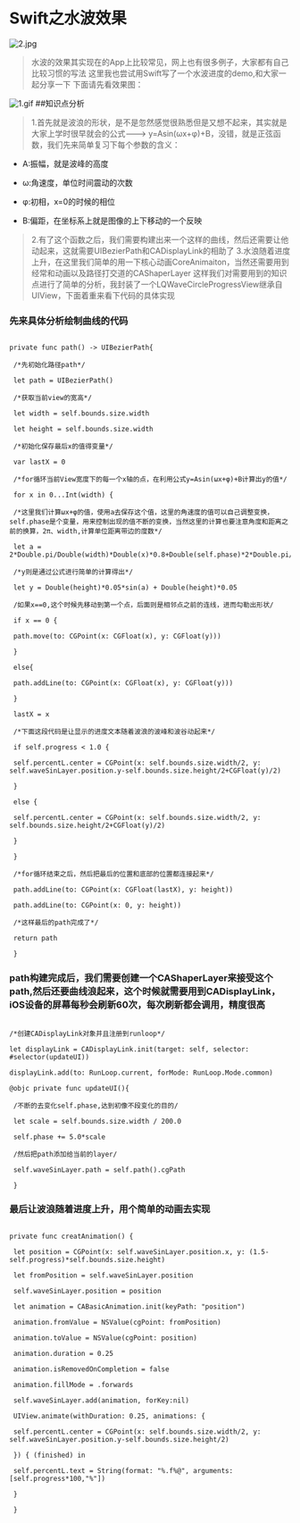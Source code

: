 # Swift之水波效果

![2.jpg](https://upload-images.jianshu.io/upload_images/1411806-fe65b8115fe660bb.jpg?imageMogr2/auto-orient/strip%7CimageView2/2/w/650/format/webp)


>水波的效果其实现在的App上比较常见，网上也有很多例子，大家都有自己比较习惯的写法
>这里我也尝试用Swift写了一个水波进度的demo,和大家一起分享一下
>下面请先看效果图：

![1.gif](https://upload-images.jianshu.io/upload_images/1411806-fa655074e70a7c7a.gif?imageMogr2/auto-orient/strip%7CimageView2/2/w/200/format/webp)
##知识点分析

> 1.首先就是波浪的形状，是不是忽然感觉很熟悉但是又想不起来，其实就是大家上学时很早就会的公式---> y=Asin(ωx+φ)+B，没错，就是正弦函数，我们先来简单复习下每个参数的含义：

* A:振幅，就是波峰的高度

* ω:角速度，单位时间震动的次数

* φ:初相，x=0的时候的相位

* B:偏距，在坐标系上就是图像的上下移动的一个反映

> 2.有了这个函数之后，我们需要构建出来一个这样的曲线，然后还需要让他动起来，这就需要UIBezierPath和CADisplayLink的相助了
> 3.水浪随着进度上升，在这里我们简单的用一下核心动画CoreAnimaiton，当然还需要用到经常和动画以及路径打交道的CAShaperLayer
> 这样我们对需要用到的知识点进行了简单的分析，我封装了一个LQWaveCircleProgressView继承自UIView，下面着重来看下代码的具体实现

### 先来具体分析绘制曲线的代码

```

private func path() -> UIBezierPath{

 /*先初始化路径path*/

 let path = UIBezierPath()

 /*获取当前view的宽高*/

 let width = self.bounds.size.width

 let height = self.bounds.size.width

 /*初始化保存最后x的值得变量*/

 var lastX = 0

 /*for循环当前View宽度下的每一个x轴的点，在利用公式y=Asin(ωx+φ)+B计算出y的值*/

 for x in 0...Int(width) {

 /*这里我们计算ωx+φ的值，使用a去保存这个值，这里的角速度的值可以自己调整变换，self.phase是个变量，用来控制出现的值不断的变换，当然这里的计算也要注意角度和距离之前的换算，2π、width,计算单位距离带边的度数*/

 let a = 2*Double.pi/Double(width)*Double(x)*0.8+Double(self.phase)*2*Double.pi/Double(width)

 /*y则是通过公式进行简单的计算得出*/

 let y = Double(height)*0.05*sin(a) + Double(height)*0.05

 /如果x==0,这个时候先移动到第一个点，后面则是相邻点之前的连线，进而勾勒出形状/

 if x == 0 {

 path.move(to: CGPoint(x: CGFloat(x), y: CGFloat(y)))

 }

 else{

 path.addLine(to: CGPoint(x: CGFloat(x), y: CGFloat(y)))

 }

 lastX = x

 /*下面这段代码是让显示的进度文本随着波浪的波峰和波谷动起来*/

 if self.progress < 1.0 {

 self.percentL.center = CGPoint(x: self.bounds.size.width/2, y: self.waveSinLayer.position.y-self.bounds.size.height/2+CGFloat(y)/2)

 }

 else {

 self.percentL.center = CGPoint(x: self.bounds.size.width/2, y: self.bounds.size.height/2+CGFloat(y)/2)

 }

 }

 /*for循环结束之后，然后把最后的位置和底部的位置都连接起来*/

 path.addLine(to: CGPoint(x: CGFloat(lastX), y: height))

 path.addLine(to: CGPoint(x: 0, y: height))

 /*这样最后的path完成了*/

 return path

 }

```

### path构建完成后，我们需要创建一个CAShaperLayer来接受这个path,然后还要曲线浪起来，这个时候就需要用到CADisplayLink，iOS设备的屏幕每秒会刷新60次，每次刷新都会调用，精度很高

```

/*创建CADisplayLink对象并且注册到runloop*/

let displayLink = CADisplayLink.init(target: self, selector: #selector(updateUI))

displayLink.add(to: RunLoop.current, forMode: RunLoop.Mode.common)

@objc private func updateUI(){

 /不断的去变化self.phase,达到初像不段变化的目的/  

 let scale = self.bounds.size.width / 200.0

 self.phase += 5.0*scale

 /然后把path添加给当前的layer/

 self.waveSinLayer.path = self.path().cgPath

 }

```

### 最后让波浪随着进度上升，用个简单的动画去实现

```

private func creatAnimation() {

 let position = CGPoint(x: self.waveSinLayer.position.x, y: (1.5-self.progress)*self.bounds.size.height)

 let fromPosition = self.waveSinLayer.position

 self.waveSinLayer.position = position

 let animation = CABasicAnimation.init(keyPath: "position")

 animation.fromValue = NSValue(cgPoint: fromPosition)

 animation.toValue = NSValue(cgPoint: position)

 animation.duration = 0.25

 animation.isRemovedOnCompletion = false

 animation.fillMode = .forwards

 self.waveSinLayer.add(animation, forKey:nil)

 UIView.animate(withDuration: 0.25, animations: {

 self.percentL.center = CGPoint(x: self.bounds.size.width/2, y: self.waveSinLayer.position.y-self.bounds.size.height/2)

 }) { (finished) in

 self.percentL.text = String(format: "%.f%@", arguments: [self.progress*100,"%"])

 }

 }

```

